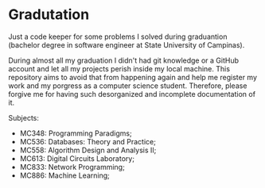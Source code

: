 # Gradutation

Just a code keeper for some problems I solved during graduantion (bachelor degree in software engineer at State University of Campinas).

During almost all my graduation I didn't had git knowledge or a GitHub account and let all my projects perish inside my local machine. This repository aims to avoid that from happening again and help me register my work and my porgress as a computer science student. Therefore, please forgive me for having such desorganized and incomplete documentation of it.

Subjects:

* MC348: Programming Paradigms;
* MC536: Databases: Theory and Practice;
* MC558: Algorithm Design and Analysis II;
* MC613: Digital Circuits Laboratory;
* MC833: Network Programming;
* MC886: Machine Learning;
